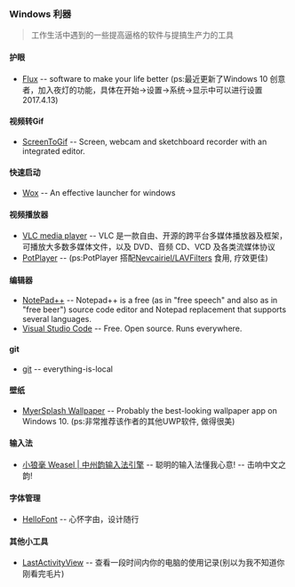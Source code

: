 ### Windows 利器
>工作生活中遇到的一些提高逼格的软件与提搞生产力的工具

#### 护眼
* [Flux](https://justgetflux.com/) -- software to make your life better (ps:最近更新了Windows 10 创意者，加入夜灯的功能，具体在开始->设置->系统->显示中可以进行设置 2017.4.13)

#### 视频转Gif
* [ScreenToGif](http://www.screentogif.com/) -- Screen, webcam and sketchboard recorder with an integrated editor.

#### 快速启动
* [Wox](http://www.getwox.com/) -- An effective launcher for windows

#### 视频播放器
* [VLC media player](http://www.videolan.org/vlc/) -- VLC 是一款自由、开源的跨平台多媒体播放器及框架，可播放大多数多媒体文件，以及 DVD、音频 CD、VCD 及各类流媒体协议
* [PotPlayer](http://potplayer.daum.net/) -- (ps:PotPlayer 搭配[Nevcairiel/LAVFilters](https://github.com/Nevcairiel/LAVFilters) 食用, 疗效更佳)

#### 编辑器
* [NotePad++](https://notepad-plus-plus.org/) -- Notepad++ is a free (as in "free speech" and also as in "free beer") source code editor and Notepad replacement that supports several languages.
* [Visual Studio Code](https://code.visualstudio.com/) -- Free. Open source. Runs everywhere.

#### git
* [git](https://git-scm.com/) -- everything-is-local

#### 壁纸
* [MyerSplash Wallpaper](http://www.microsoft.com/en-us/store/p/myersplash/9nblggh4vcsn) -- Probably the best-looking wallpaper app on Windows 10. (ps:非常推荐该作者的其他UWP软件, 做得很美)

#### 输入法
* [小狼毫 Weasel | 中州韵输入法引擎](http://rime.im/) -- 聪明的输入法懂我心意! -- 击响中文之韵!

#### 字体管理
* [HelloFont](http://www.hellofont.cn/) -- 心怀字由，设计随行

#### 其他小工具
* [LastActivityView](http://www.nirsoft.net/utils/computer_activity_view.html) -- 查看一段时间内你的电脑的使用记录(别以为我不知道你刚看完毛片)

